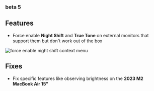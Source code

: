 ### beta 5

## Features

- Force enable **Night Shift** and **True Tone** on external monitors that support them but don't work out of the box

![force enable night shift context menu](https://files.lunar.fyi/force-night-shift-context-menu.png)

## Fixes

- Fix specific features like observing brightness on the **2023 M2 MacBook Air 15"**
